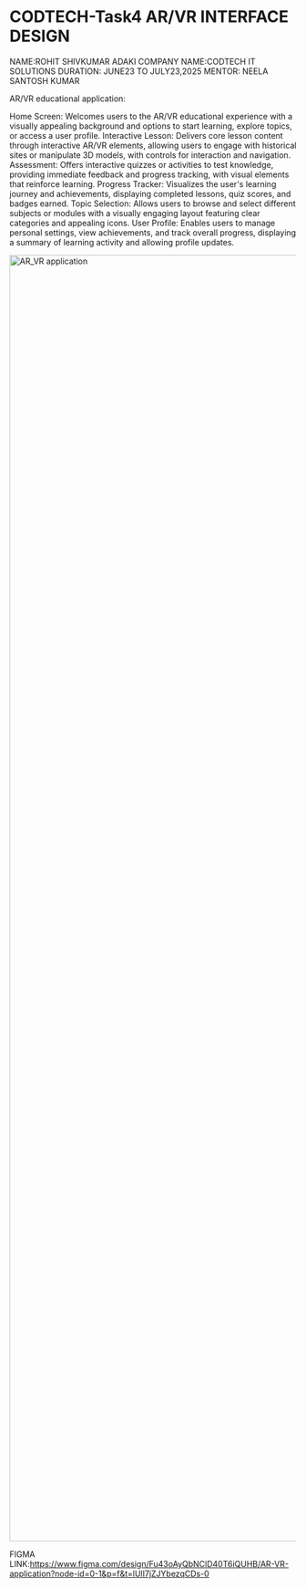 # CODTECH-Task4 AR/VR INTERFACE DESIGN
NAME:ROHIT SHIVKUMAR ADAKI
COMPANY NAME:CODTECH IT SOLUTIONS
DURATION: JUNE23 TO JULY23,2025
MENTOR: NEELA SANTOSH KUMAR

AR/VR educational application:

Home Screen: Welcomes users to the AR/VR educational experience with a visually appealing background and options to start learning, explore topics, or access a user profile.
Interactive Lesson: Delivers core lesson content through interactive AR/VR elements, allowing users to engage with historical sites or manipulate 3D models, with controls for interaction and navigation.
Assessment: Offers interactive quizzes or activities to test knowledge, providing immediate feedback and progress tracking, with visual elements that reinforce learning.
Progress Tracker: Visualizes the user's learning journey and achievements, displaying completed lessons, quiz scores, and badges earned.
Topic Selection: Allows users to browse and select different subjects or modules with a visually engaging layout featuring clear categories and appealing icons.
User Profile: Enables users to manage personal settings, view achievements, and track overall progress, displaying a summary of learning activity and allowing profile updates.

<img width="1334" height="2255" alt="AR_VR application" src="https://github.com/user-attachments/assets/40e0ccf4-b9c0-4cdd-9826-b45c2b025b6b" />

FIGMA LINK:https://www.figma.com/design/Fu43oAyQbNClD40T6iQUHB/AR-VR-application?node-id=0-1&p=f&t=lUlI7jZJYbezqCDs-0

